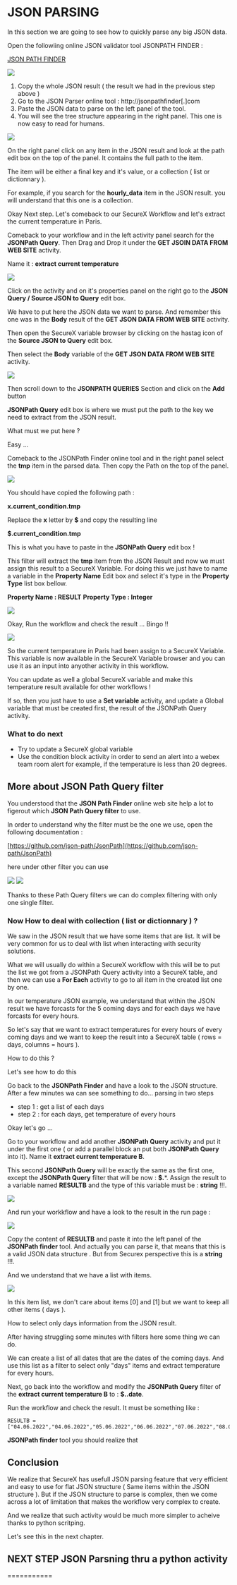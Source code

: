 # JSON PARSING

In this section we are going to see how to quickly parse any big JSON data.

Open the followiing online JSON validator tool JSONPATH FINDER :

[JSON PATH FINDER](http://jsonpathfinder.com)

![](./img/image-10.png)

1. Copy the whole JSON result ( the result we had in the previous step above )
2. Go to the JSON Parser online tool : http://jsonpathfinder[.]com
3. Paste the JSON data to parse on the left panel of the tool.
4. You will see the tree structure appearing in the right panel. This one is now easy to read for humans.

![](img/image-12.png)

On the right panel click on any item in the JSON result and look at the path edit box on the top of the panel. It contains the full path to the item.

The item will be either a final key and it's value, or a collection ( list or dictionnary ).

For example, if you search for the **hourly_data** item in the JSON result. you will understand that this one is a collection.

Okay Next step. Let's comeback to our SecureX Workflow and let's extract the current temperature in Paris.

Comeback to your workflow and in the left activity panel search for the **JSONPath Query**. Then Drag and Drop it under the **GET JSOIN DATA FROM WEB SITE** activity.

Name it : **extract current temperature**

![](img/image-14.png)

Click on the activity and on it's properties panel on the right go to the **JSON Query / Source JSON to Query** edit box.

We have to put here the JSON data we want to parse. And remember this one was in the **Body** result of the **GET JSON DATA FROM WEB SITE** activity.

Then open the SecureX variable browser by clicking on the hastag icon of the **Source JSON to Query** edit box.

Then select the **Body** variable of the **GET JSON DATA FROM WEB SITE** activity.

![](img/image-15.png)

Then scroll down to the **JSONPATH QUERIES** Section and click on the **Add** button

**JSONPath Query** edit box is where we must put the path to the key we need to extract from the JSON result.

What must we put here ?

Easy ...

Comeback to the JSONPath Finder online tool and in the right panel select the **tmp** item in the parsed data. Then copy the Path on the top of the panel.

![](img/image-16.png)

You should have copied the following path :

**x.current_condition.tmp**

Replace the **x** letter by **$** and copy the resulting line

**$.current_condition.tmp**

This is what you have to paste in the **JSONPath Query** edit box !

This filter will extract the **tmp** item from the JSON Result and now we must assign this result to a SecureX Variable. For doing this we just have to name a variable in the **Property Name** Edit box and select it's type in the **Property Type** list box bellow.

**Property Name : RESULT**
**Property Type : Integer**


![](img/image-17.png)


Okay, Run the workflow and check the result ... Bingo !!

![](img/image-18.png)

So the current temperature in Paris had been assign to a SecureX Variable. This variable is now available in the SecureX Variable browser and you can use it as an input into anyother activity in this workflow.

You can update as well a global SecureX variable and make this temperature result available for other workflows !

If so, then you just have to use a **Set variable** activity, and update a Global variable that must be created first, the result of the JSONPath Query activity.

### What to do next

- Try to update a SecureX global variable
- Use the condition block activity in order to send an alert into a webex team room alert for example, if the temperature is less than 20 degrees.

## More about JSON Path Query filter

You understood that the **JSON Path Finder** online web site help a lot to figerout which **JSON Path Query filter** to use.

In order to understand why the filter must be the one we use, open the following documentation :

[https://github.com/json-path/JsonPath](https://github.com/json-path/JsonPath)

here under other filter you can use

![](img/image-19.png)
![](img/image-20.png)

Thanks to these Path Query filters we can do complex filtering with only one single filter.

### Now How to deal with collection ( list or dictionnary ) ?

We saw in the JSON result that we have some items that are list. It will be very common for us to deal with list when interacting with security solutions.

What we will usually do within a SecureX workflow with this will be to put the list we got from a JSONPath Query activity into a SecureX table, and then we can use a **For Each** activity to go to all item in the created list one by one.

In our temperature JSON example, we understand that within the JSON result we have forcasts for the 5 coming days and for each days we have forcasts for every hours.

So let's say that we want to extract temperatures for every hours of every coming days and we want to keep the result into a SecureX table ( rows = days, columns = hours ).

How to do this ?

Let's see how to do this 

Go back to the **JSONPath Finder** and have a look to the JSON structure. After a few minutes wa can see something to do... parsing in two steps 

- step 1 : get a list of each days
- step 2 : for each days, get temperature of every hours

Okay let's go ... 

Go to your workflow and add another **JSONPath Query** activity and put it under the first one ( or add a parallel block an put both **JSONPath Query** into it). Name it **extract current temperature B**.

This second **JSONPath Query** will be exactly the same as the first one, except the **JSONPath Query** filter that will be now : **$.***.  Assign the result to a variable named **RESULTB** and the type of this variable must be : **string**  !!!.

![](img/image-21.png)

And run your workkflow and have a look to the result in the run page :

![](img/image-22.png)

Copy the content of **RESULTB** and paste it into the left panel of the **JSONPath finder** tool. And actually you can parse it, that means that this is a valid JSON data structure . But from Securex perspective this is a **string** !!!.

And we understand that we have a list with items. 

![](img/image-23.png)

In this item list, we don't care about items [0] and [1] but we want to keep all other items ( days ).

How to select only days information from the JSON result.

After having struggling some minutes with filters here some thing we can do.

We can create a list of all dates that are the dates of the coming days. And use this list as a filter to select only "days" items and extract temperature for every hours.

Next, go back into the workflow and modify the **JSONPath Query** filter of the **extract current temperature B** to : **$..date**.  

Run the workflow and check the result. It must be something like :

    RESULTB = ["04.06.2022","04.06.2022","05.06.2022","06.06.2022","07.06.2022","08.06.2022"]



**JSONPath finder** tool you should realize that 

## Conclusion

We realize that SecureX has usefull JSON parsing feature that very efficient and easy to use for flat JSON structure ( Same items within the JSON structure ). But if the JSON structure to parse is complex, then we come across a lot of limitation that makes the workflow very complex to create.

And we realize that such activity would be much more simpler to acheive thanks to python scritping.

Let's see this in the next chapter.

## NEXT STEP JSON Parsning thru a python activity



===========
